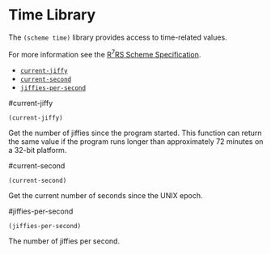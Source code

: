 # Time Library

The `(scheme time)` library provides access to time-related values.

For more information see the [R<sup>7</sup>RS Scheme Specification](../../r7rs.pdf).

- [`current-jiffy`](#current-jiffy)
- [`current-second`](#current-second)
- [`jiffies-per-second`](#jiffies-per-second)

#current-jiffy

    (current-jiffy)

Get the number of jiffies since the program started. This function can return the same value if the program runs longer than approximately 72 minutes on a 32-bit platform.

#current-second

    (current-second)

Get the current number of seconds since the UNIX epoch. 

#jiffies-per-second

    (jiffies-per-second)

The number of jiffies per second.
